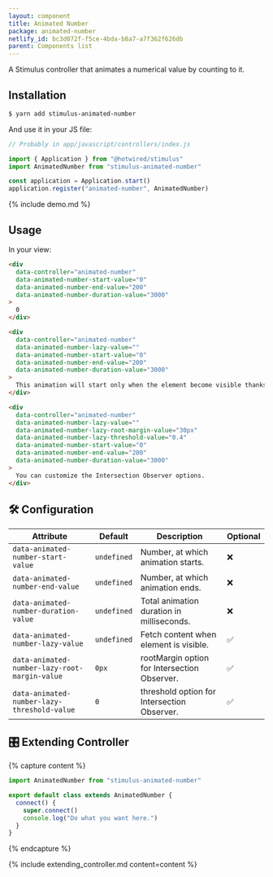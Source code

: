 ```yaml
---
layout: component
title: Animated Number
package: animated-number
netlify_id: bc3d072f-f5ce-4bda-b8a7-a7f362f626db
parent: Components list
---
```


A Stimulus controller that animates a numerical value by counting to it.

## Installation

```bash
$ yarn add stimulus-animated-number
```

And use it in your JS file:
```js
// Probably in app/javascript/controllers/index.js

import { Application } from "@hotwired/stimulus"
import AnimatedNumber from "stimulus-animated-number"

const application = Application.start()
application.register("animated-number", AnimatedNumber)
```

{% include demo.md %}

## Usage

In your view:
```html
<div
  data-controller="animated-number"
  data-animated-number-start-value="0"
  data-animated-number-end-value="200"
  data-animated-number-duration-value="3000"
>
  0
</div>

<div
  data-controller="animated-number"
  data-animated-number-lazy-value=""
  data-animated-number-start-value="0"
  data-animated-number-end-value="200"
  data-animated-number-duration-value="3000"
>
  This animation will start only when the element become visible thanks to Intersection Observers.
</div>

<div
  data-controller="animated-number"
  data-animated-number-lazy-value=""
  data-animated-number-lazy-root-margin-value="30px"
  data-animated-number-lazy-threshold-value="0.4"
  data-animated-number-start-value="0"
  data-animated-number-end-value="200"
  data-animated-number-duration-value="3000"
>
  You can customize the Intersection Observer options.
</div>
```

## 🛠 Configuration

| Attribute | Default | Description | Optional |
| --------- | ------- | ----------- | -------- |
| `data-animated-number-start-value` | `undefined` | Number, at which animation starts. | ❌ |
| `data-animated-number-end-value` | `undefined` | Number, at which animation ends. | ❌ |
| `data-animated-number-duration-value` | `undefined` | Total animation duration in milliseconds. | ❌ |
| `data-animated-number-lazy-value` | `undefined` | Fetch content when element is visible. | ✅ |
| `data-animated-number-lazy-root-margin-value` | `0px` | rootMargin option for Intersection Observer. | ✅ |
| `data-animated-number-lazy-threshold-value` | `0` | threshold option for Intersection Observer. | ✅ |

## 🎛 Extending Controller

{% capture content %}
```js
import AnimatedNumber from "stimulus-animated-number"

export default class extends AnimatedNumber {
  connect() {
    super.connect()
    console.log("Do what you want here.")
  }
}
```
{% endcapture %}

{% include extending_controller.md content=content %}
